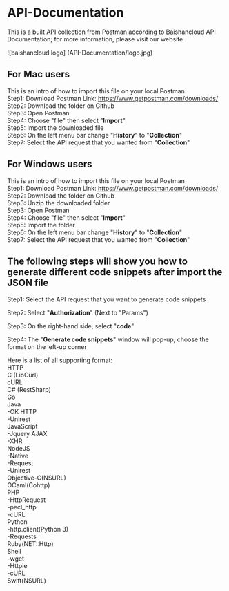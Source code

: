 # API-Documentation
This is a built API collection from Postman according to Baishancloud API Documentation; for more information, please visit our website

![baishancloud logo] (API-Documentation/logo.jpg) 

## For Mac users
This is an intro of how to import this file on your local Postman
<br/>Step1: Download Postman Link: https://www.getpostman.com/downloads/
<br/>Step2: Download the folder on Github
<br/>Step3: Open Postman
<br/>Step4: Choose "file" then select "**Import**"
<br/>Step5: Import the downloaded file
<br/>Step6: On the left menu bar change "**History**" to "**Collection**"
<br/>Step7: Select the API request that you wanted from "**Collection**"


## For Windows users
This is an intro of how to import this file on your local Postman
<br/>Step1: Download Postman Link: https://www.getpostman.com/downloads/
<br/>Step2: Download the folder on Github
<br/>Step3: Unzip the downloaded folder
<br/>Step3: Open Postman
<br/>Step4: Choose "file" then select "**Import**"
<br/>Step5: Import the folder
<br/>Step6: On the left menu bar change "**History**" to "**Collection**"
<br/>Step7: Select the API request that you wanted from "**Collection**"

## The following steps will show you how to generate different code snippets after import the JSON file

Step1: Select the API request that you want to generate code snippets

Step2: Select "**Authorization**" (Next to "Params")

Step3: On the right-hand side, select "**code**"

Step4: The "**Generate code snippets**" window will pop-up, choose the format on the left-up corner



Here is a list of all supporting format:
<br/>HTTP
<br/>C (LibCurl)
<br/>cURL
<br/>C# (RestSharp)
<br/>Go
<br/>Java
  <br/>-OK HTTP
  <br/>-Unirest
<br/>JavaScript
  <br/>-Jquery AJAX
  <br/>-XHR
<br/>NodeJS
  <br/>-Native
  <br/>-Request
  <br/>-Unirest
<br/>Objective-C(NSURL)
<br/>OCaml(Cohttp)
<br/>PHP
  <br/>-HttpRequest
  <br/>-pecl_http
  <br/>-cURL
<br/>Python
  <br/>-http.client(Python 3)
  <br/>-Requests
<br/>Ruby(NET::Http)
<br/>Shell
  <br/>-wget
  <br/>-Httpie
  <br/>-cURL
<br/>Swift(NSURL)

